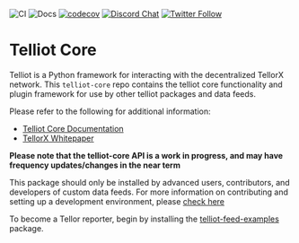 ![CI](https://github.com/tellor-io/pytelliot/actions/workflows/py38.yml/badge.svg)
![Docs](https://github.com/tellor-io/pytelliot/actions/workflows/docs.yml/badge.svg)
[![codecov](https://codecov.io/gh/tellor-io/pytelliot/branch/main/graph/badge.svg?token=S1199HQ2EK)](https://codecov.io/gh/tellor-io/pytelliot)
[![Discord Chat](https://img.shields.io/discord/461602746336935936)](https://discord.com/invite/n7drGjh)
[![Twitter Follow](https://img.shields.io/twitter/follow/wearetellor?style=social)](https://twitter.com/WeAreTellor)

# Telliot Core

Telliot is a Python framework for interacting with the decentralized TellorX network.
This `telliot-core` repo contains the telliot core functionality and plugin framework
for use by other telliot packages and data feeds.

Please refer to the following for additional information:

- [Telliot Core Documentation](https://tellor-io.github.io/telliot-core/)
- [TellorX Whitepaper](https://www.tellor.io/static/media/tellorX-whitepaper.f6527d55.pdf)

**Please note that the telliot-core API is a work in progress, and may have frequency updates/changes in the near term**

This package should only be installed by advanced users, contributors, and developers of
custom data feeds.  For more information on contributing and setting up a development environment, please
[check here](https://tellor-io.github.io/telliot-core/contributing/)

To become a Tellor reporter, begin by installing the
[telliot-feed-examples](https://github.com/tellor-io/telliot-feed-examples) package.
